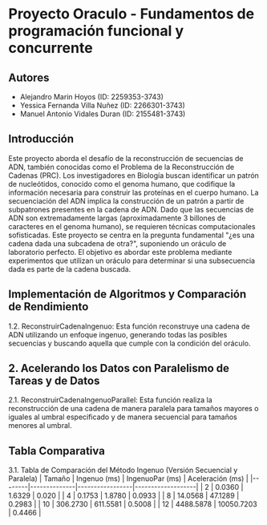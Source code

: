 # Proyecto Oraculo  - Fundamentos de programación funcional y concurrente
## Autores

- Alejandro Marin Hoyos (ID: 2259353-3743)
- Yessica Fernanda Villa Nuñez (ID: 2266301-3743)
- Manuel Antonio Vidales Duran (ID: 2155481-3743)

## Introducción
Este proyecto aborda el desafío de la reconstrucción de secuencias de ADN, también conocidas como el Problema de la Reconstrucción de Cadenas (PRC). Los investigadores en Biología buscan identificar un patrón de nucleótidos, conocido como el genoma humano, que codifique la información necesaria para construir las proteínas en el cuerpo humano. La secuenciación del ADN implica la construcción de un patrón a partir de subpatrones presentes en la cadena de ADN. Dado que las secuencias de ADN son extremadamente largas (aproximadamente 3 billones de caracteres en el genoma humano), se requieren técnicas computacionales sofisticadas. Este proyecto se centra en la pregunta fundamental "¿es una cadena dada una subcadena de otra?", suponiendo un oráculo de laboratorio perfecto. El objetivo es abordar este problema mediante experimentos que utilizan un oráculo para determinar si una subsecuencia dada es parte de la cadena buscada.

## Implementación de Algoritmos y Comparación de Rendimiento
1.2. ReconstruirCadenaIngenuo:
Esta función reconstruye una cadena de ADN utilizando un enfoque ingenuo, generando todas las posibles secuencias y buscando aquella que cumple con la condición del oráculo.

## 2. Acelerando los Datos con Paralelismo de Tareas y de Datos
2.1. ReconstruirCadenaIngenuoParallel:
Esta función realiza la reconstrucción de una cadena de manera paralela para tamaños mayores o iguales al umbral especificado y de manera secuencial para tamaños menores al umbral.

## Tabla Comparativa
3.1. Tabla de Comparación del Método Ingenuo (Versión Secuencial y Paralela)
| Tamaño | Ingenuo (ms) | IngenuoPar (ms) | Aceleración (ms) |
|--------|--------------|-----------------|-------------------|
| 2      | 0.0360       | 1.6329          | 0.020             |
| 4      | 0.1753       | 1.8780          | 0.0933            |
| 8      | 14.0568      | 47.1289         | 0.2983            |
| 10     | 306.2730     | 611.5581        | 0.5008            |
| 12     | 4488.5878    | 10050.7203      | 0.4466            |




